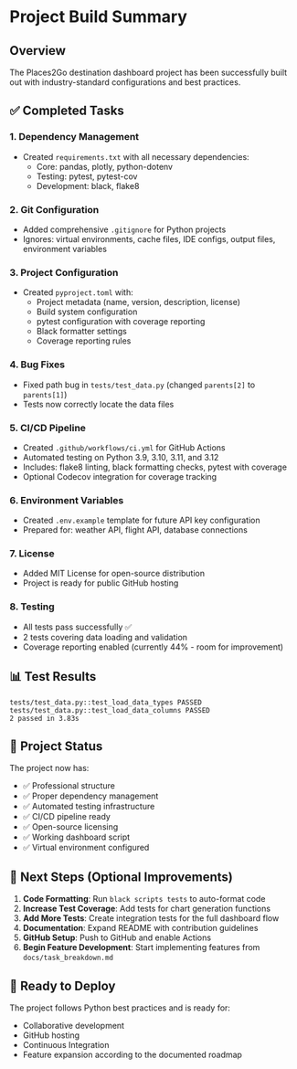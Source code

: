 # Project Build Summary

## Overview
The Places2Go destination dashboard project has been successfully built out with industry-standard configurations and best practices.

## ✅ Completed Tasks

### 1. **Dependency Management**
- Created `requirements.txt` with all necessary dependencies:
  - Core: pandas, plotly, python-dotenv
  - Testing: pytest, pytest-cov
  - Development: black, flake8

### 2. **Git Configuration**
- Added comprehensive `.gitignore` for Python projects
- Ignores: virtual environments, cache files, IDE configs, output files, environment variables

### 3. **Project Configuration**
- Created `pyproject.toml` with:
  - Project metadata (name, version, description, license)
  - Build system configuration
  - pytest configuration with coverage reporting
  - Black formatter settings
  - Coverage reporting rules

### 4. **Bug Fixes**
- Fixed path bug in `tests/test_data.py` (changed `parents[2]` to `parents[1]`)
- Tests now correctly locate the data files

### 5. **CI/CD Pipeline**
- Created `.github/workflows/ci.yml` for GitHub Actions
- Automated testing on Python 3.9, 3.10, 3.11, and 3.12
- Includes: flake8 linting, black formatting checks, pytest with coverage
- Optional Codecov integration for coverage tracking

### 6. **Environment Variables**
- Created `.env.example` template for future API key configuration
- Prepared for: weather API, flight API, database connections

### 7. **License**
- Added MIT License for open-source distribution
- Project is ready for public GitHub hosting

### 8. **Testing**
- All tests pass successfully ✅
- 2 tests covering data loading and validation
- Coverage reporting enabled (currently 44% - room for improvement)

## 📊 Test Results
```
tests/test_data.py::test_load_data_types PASSED
tests/test_data.py::test_load_data_columns PASSED
2 passed in 3.83s
```

## 🚀 Project Status
The project now has:
- ✅ Professional structure
- ✅ Proper dependency management
- ✅ Automated testing infrastructure
- ✅ CI/CD pipeline ready
- ✅ Open-source licensing
- ✅ Working dashboard script
- ✅ Virtual environment configured

## 📝 Next Steps (Optional Improvements)

1. **Code Formatting**: Run `black scripts tests` to auto-format code
2. **Increase Test Coverage**: Add tests for chart generation functions
3. **Add More Tests**: Create integration tests for the full dashboard flow
4. **Documentation**: Expand README with contribution guidelines
5. **GitHub Setup**: Push to GitHub and enable Actions
6. **Begin Feature Development**: Start implementing features from `docs/task_breakdown.md`

## 🎯 Ready to Deploy
The project follows Python best practices and is ready for:
- Collaborative development
- GitHub hosting
- Continuous Integration
- Feature expansion according to the documented roadmap
